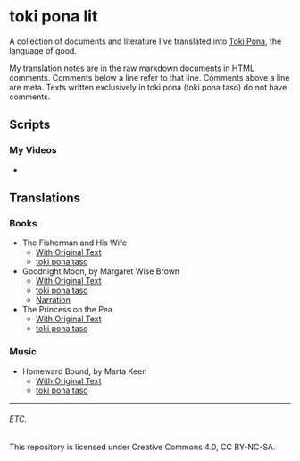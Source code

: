 # toki pona lit
A collection of documents and literature I've translated into [Toki
Pona](https://tokipona.org/), the language of good.

My translation notes are in the raw markdown documents in HTML comments.
Comments below a line refer to that line. Comments above a line are meta. Texts
written exclusively in toki pona (toki pona taso) do not have comments.

## Scripts
### My Videos
- 

## Translations
### Books
- The Fisherman and His Wife
  - [With Original Text](./the-fisherman-and-his-wife/the-fisherman-and-his-wife.md)
  - [toki pona taso](./the-fisherman-and-his-wife/the-fisherman-and-his-wife.tp.md)
- Goodnight Moon, by Margaret Wise Brown
  - [With Original Text](./goodnight-moon/goodnight-moon.md)
  - [toki pona taso](./goodnight-moon/goodnight-moon.tp.md)
  - [Narration](https://www.youtube.com/watch?v=Q2UIw8PZsZ8)
- The Princess on the Pea
  - [With Original Text](./the-princess-on-the-pea/the-princess-on-the-pea.md)
  - [toki pona taso](./the-princess-on-the-pea/the-princess-on-the-pea.tp.md)

### Music
- Homeward Bound, by Marta Keen
  - [With Original Text](./homeward-bound/homeward-bound.md)
  - [toki pona taso](./homeward-bound/homeward-bound.tp.md)

---

###### ETC.
This repository is licensed under Creative Commons 4.0, CC BY-NC-SA.
